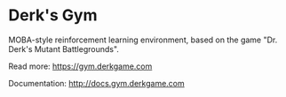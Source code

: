 # Derk's Gym

MOBA-style reinforcement learning environment, based on the game "Dr. Derk's Mutant Battlegrounds".

Read more: https://gym.derkgame.com

Documentation: http://docs.gym.derkgame.com
